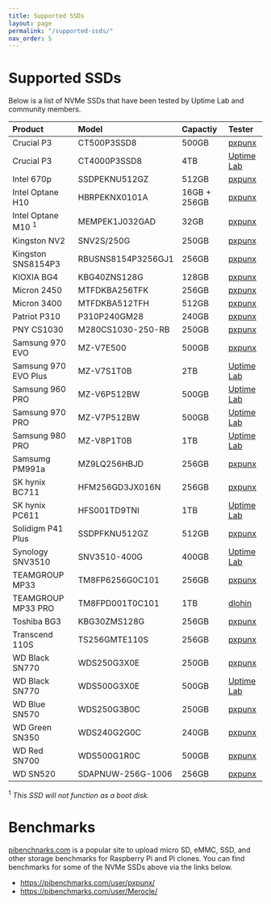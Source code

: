 ```yaml
---
title: Supported SSDs
layout: page
permalink: "/supported-ssds/"
nav_order: 5
---
```


# Supported SSDs

Below is a list of NVMe SSDs that have been tested by Uptime Lab and community members.

| Product                       | Model              | Capactiy     | Tester                                      |
|:------------------------------|:-------------------|:-------------|:--------------------------------------------|
| Crucial P3                    | CT500P3SSD8        | 500GB        | [pxpunx](https://github.com/pxpunx)         |
| Crucial P3                    | CT4000P3SSD8       | 4TB          | [Uptime Lab](https://github.com/Uptime-Lab) |
| Intel 670p                    | SSDPEKNU512GZ      | 512GB        | [pxpunx](https://github.com/pxpunx)         |
| Intel Optane H10              | HBRPEKNX0101A      | 16GB + 256GB | [pxpunx](https://github.com/pxpunx)         |
| Intel Optane M10 <sup>1</sup> | MEMPEK1J032GAD     | 32GB         | [pxpunx](https://github.com/pxpunx)         |
| Kingston NV2                  | SNV2S/250G         | 250GB        | [pxpunx](https://github.com/pxpunx)         |
| Kingston SNS8154P3            | RBUSNS8154P3256GJ1 | 256GB        | [pxpunx](https://github.com/pxpunx)         |
| KIOXIA BG4                    | KBG40ZNS128G       | 128GB        | [pxpunx](https://github.com/pxpunx)         |
| Micron 2450                   | MTFDKBA256TFK      | 256GB        | [pxpunx](https://github.com/pxpunx)         |
| Micron 3400                   | MTFDKBA512TFH      | 512GB        | [pxpunx](https://github.com/pxpunx)         |
| Patriot P310                  | P310P240GM28       | 240GB        | [pxpunx](https://github.com/pxpunx)         |
| PNY CS1030                    | M280CS1030-250-RB  | 250GB        | [pxpunx](https://github.com/pxpunx)         |
| Samsung 970 EVO               | MZ-V7E500          | 500GB        | [pxpunx](https://github.com/pxpunx)         |
| Samsung 970 EVO Plus          | MZ-V7S1T0B         | 2TB          | [Uptime Lab](https://github.com/Uptime-Lab) |
| Samsung 960 PRO               | MZ-V6P512BW        | 500GB        | [Uptime Lab](https://github.com/Uptime-Lab) |
| Samsung 970 PRO               | MZ-V7P512BW        | 500GB        | [Uptime Lab](https://github.com/Uptime-Lab) |
| Samsung 980 PRO               | MZ-V8P1T0B         | 1TB          | [Uptime Lab](https://github.com/Uptime-Lab) |
| Samsumg PM991a                | MZ9LQ256HBJD       | 256GB        | [pxpunx](https://github.com/pxpunx)         |
| SK hynix BC711                | HFM256GD3JX016N    | 256GB        | [pxpunx](https://github.com/pxpunx)         |
| SK hynix PC611                | HFS001TD9TNI       | 1TB          | [Uptime Lab](https://github.com/Uptime-Lab) |
| Solidigm P41 Plus             | SSDPFKNU512GZ      | 512GB        | [pxpunx](https://github.com/pxpunx)         |
| Synology SNV3510              | SNV3510-400G       | 400GB        | [Uptime Lab](https://github.com/Uptime-Lab) |
| TEAMGROUP MP33                | TM8FP6256G0C101    | 256GB        | [pxpunx](https://github.com/pxpunx)         |
| TEAMGROUP MP33 PRO            | TM8FPD001T0C101    | 1TB          | [dlohin](https://github.com/dlohin)         |
| Toshiba BG3                   | KBG30ZMS128G       | 256GB        | [pxpunx](https://github.com/pxpunx)         |
| Transcend 110S                | TS256GMTE110S      | 256GB        | [pxpunx](https://github.com/pxpunx)         |
| WD Black SN770                | WDS250G3X0E        | 250GB        | [pxpunx](https://github.com/pxpunx)         |
| WD Black SN770                | WDS500G3X0E        | 500GB        | [Uptime Lab](https://github.com/Uptime-Lab) |
| WD Blue SN570                 | WDS250G3B0C        | 250GB        | [pxpunx](https://github.com/pxpunx)         |
| WD Green SN350                | WDS240G2G0C        | 240GB        | [pxpunx](https://github.com/pxpunx)         |
| WD Red SN700                  | WDS500G1R0C        | 500GB        | [pxpunx](https://github.com/pxpunx)         |
| WD SN520                      | SDAPNUW-256G-1006  | 256GB        | [pxpunx](https://github.com/pxpunx)         |

<sup>1</sup> _This SSD will not function as a boot disk._

# Benchmarks

[pibenchnarks.com](https://pibenchmarks.com) is a popular site to upload micro SD, eMMC, SSD, and other storage benchmarks for Raspberry Pi and Pi clones. You can find benchmarks for some of the NVMe SSDs above via the links below.

* https://pibenchmarks.com/user/pxpunx/
* https://pibenchmarks.com/user/Merocle/



